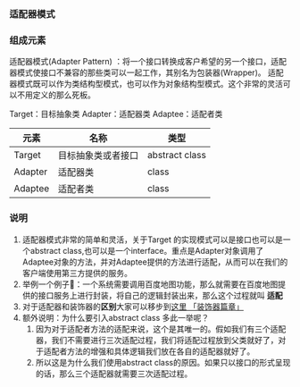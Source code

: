 ### 适配器模式

### 组成元素

适配器模式(Adapter Pattern)
：将一个接口转换成客户希望的另一个接口，适配器模式使接口不兼容的那些类可以一起工作，其别名为包装器(Wrapper)。
适配器模式既可以作为类结构型模式，也可以作为对象结构型模式。这个非常的灵活可以不用定义的那么死板。

Target：目标抽象类
Adapter：适配器类
Adaptee：适配者类

| 元素      | 名称        | 类型             |
|---------|-----------|----------------|
| Target  | 目标抽象类或者接口 | abstract class |
| Adapter | 适配器类      | class          |
| Adaptee | 适配者类      | class          |

### 说明

1. 适配器模式非常的简单和灵活，关于Target
   的实现模式可以是接口也可以是一个abstract class,也可以是一个interface。重点是Adapter对象调用了Adaptee对象的方法，并对Adaptee提供的方法进行适配，从而可以在我们的客户端使用第三方提供的服务。
2. 举例一个例子🌰：一个系统需要调用百度地图功能，那么就需要在百度地图提供的接口服务上进行封装，将自己的逻辑封装出来，那么这个过程就叫
   **适配**
3. 对于适配器和装饰器的**区别**大家可以移步到[这里 「装饰器篇章」](../decorator/README.md)
4. 额外说明：为什么要引入abstract class 多此一举呢？
   1. 因为对于适配者方法的适配来说，这个是其唯一的。假如我们有三个适配器，我们不需要进行三次适配过程，我们将适配过程放到父类就好了，对于适配者方法的增强和具体逻辑我们放在各自的适配器就好了。
   2. 所以这是为什么我们使用abstract class的原因。如果只以接口的形式呈现的话，那么三个适配器就需要三次适配过程。